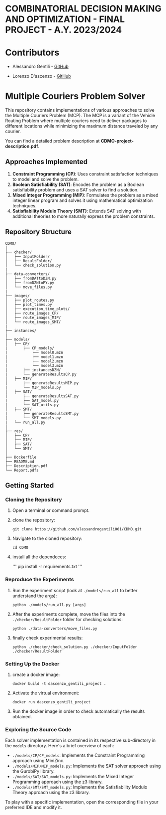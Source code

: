 # COMBINATORIAL DECISION MAKING AND OPTIMIZATION - FINAL PROJECT - A.Y. 2023/2024

# Contributors 

- Alessandro Gentili - [GitHub](https://github.com/alessandrogentili001)

- Lorenzo D'ascenzo - [GitHub](https://github.com/Lorenzo00dash)

# Multiple Couriers Problem Solver

This repository contains implementations of various approaches to solve the Multiple Couriers Problem (MCP). The MCP is a variant of the Vehicle Routing Problem where multiple couriers need to deliver packages to different locations while minimizing the maximum distance traveled by any courier.

You can find a detailed problem description at **CDMO-project-description.pdf**.

## Approaches Implemented

1. **Constraint Programming (CP)**: Uses constraint satisfaction techniques to model and solve the problem.
2. **Boolean Satisfiability (SAT)**: Encodes the problem as a Boolean satisfiability problem and uses a SAT solver to find a solution.
3. **Mixed Integer Programming (MIP)**: Formulates the problem as a mixed integer linear program and solves it using mathematical optimization techniques.
4. **Satisfiability Modulo Theory (SMT)**: Extends SAT solving with additional theories to more naturally express the problem constraints.

## Repository Structure

```
CDMO/
│
├── checker/
│   ├── InputFolder/
│   ├── ResultFolder/
│   └── check_solution.py
|
├── data-converters/
│   ├── fromDATtoDZN.py
│   ├── fromDZNtoPY.py
│   └── move_files.py
|
├── images/
│   ├── plot_routes.py
│   ├── plot_times.py
│   ├── execution_time_plots/
│   ├── route_images_CP/
│   ├── route_images_MIP/
│   └── route_images_SMT/
|
├── instances/
|
├── models/
│   ├── CP/
|       ├── CP_models/
|           ├── model0.mzn
|           ├── model1.mzn
|           ├── model2.mzn
|           └── model3.mzn
|       ├── instancesDZN/
|       └── generateResultsCP.py
│   ├── MIP/
|       ├── generateResultsMIP.py
|       └── MIP_models.py
│   ├── SAT/
|       ├── generateResultsSAT.py
|       ├── SAT_model.py
|       └── SAT_utils.py
│   ├── SMT/
|       ├── generateResultsSMT.py
|       └── SMT_models.py
|   └── run_all.py
│
├── res/
│   ├── CP/
│   ├── MIP/
│   ├── SAT/
│   └── SMT/
│
├── Dockerfile
├── README.md
├── Description.pdf
└── Report.pdfs
```

## Getting Started

### Cloning the Repository

1. Open a terminal or command prompt.

2. clone the repository:

   ```
   git clone https://github.com/alessandrogentili001/CDMO.git
   ```

3. Navigate to the cloned repository:

   ```
   cd CDMO
   ```

4. install all the dependeces:

   '''
   pip install -r requirements.txt
   '''

### Reproduce the Experiments

1. Run the experiment script (look at `./models/run_all` to better understand the args):

   ```
   python ./models/run_all.py [args]
   ```

2. After the experiments complete, move the files into the `./checker/ResultFolder` folder for checking solutions:

   ```
   python ./data-converters/move_files.py
   ```

3. finally check experimental results:

   ```
   python ./checker/check_solution.py ./checker/InputFolder ./checker/ResultFolder
   ```

### Setting Up the Docker

1. create a docker image:

   ```
   docker build -t dascenzo_gentili_project .
   ```

2. Activate the virtual environment:

   ```
   docker run dascenzo_gentili_project
   ```

3. Run the docker image in order to check automatically the results obtained.

### Exploring the Source Code

Each solver implementation is contained in its respective sub-directory in the `models` directory. Here's a brief overview of each:

- `./models/CP/CP_models`: Implements the Constraint Programming approach using MiniZinc.
- `./models/MIP/MIP_models.py`: Implements the SAT solver approach using the GurobiPy library.
- `./models/SAT/SAT_models.py`: Implements the Mixed Integer Programming approach using the z3 library.
- `./models/SMT/SMT_models.py`: Implements the Satisfiability Modulo Theory approach using the z3 library.

To play with a specific implementation, open the corresponding file in your preferred IDE and modify it.
